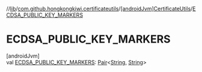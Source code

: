 //[lib](../../../index.md)/[com.github.hongkongkiwi.certificateutils](../index.md)/[[androidJvm]CertificateUtils](index.md)/[ECDSA_PUBLIC_KEY_MARKERS](-e-c-d-s-a_-p-u-b-l-i-c_-k-e-y_-m-a-r-k-e-r-s.md)

# ECDSA_PUBLIC_KEY_MARKERS

[androidJvm]\
val [ECDSA_PUBLIC_KEY_MARKERS](-e-c-d-s-a_-p-u-b-l-i-c_-k-e-y_-m-a-r-k-e-r-s.md): [Pair](https://kotlinlang.org/api/latest/jvm/stdlib/kotlin/-pair/index.html)&lt;[String](https://kotlinlang.org/api/latest/jvm/stdlib/kotlin/-string/index.html), [String](https://kotlinlang.org/api/latest/jvm/stdlib/kotlin/-string/index.html)&gt;

